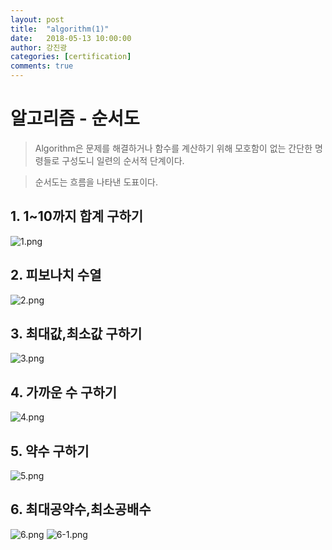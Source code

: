 ```yaml
---
layout: post
title:  "algorithm(1)"
date:   2018-05-13 10:00:00
author: 강진광
categories: [certification]
comments: true
---
```


# 알고리즘 - 순서도 #

>Algorithm은 문제를 해결하거나 함수를 계산하기 위해 모호함이 없는 간단한 명령들로 구성도니 일련의 순서적 단계이다.

>순서도는 흐름을 나타낸 도표이다.

## 1. 1~10까지 합계 구하기
![1.png](https://drive.google.com/uc?id=1VQLJ4TcFOPRVOVhNALn_I2mbfXXLdR3O "Medium example image")
## 2. 피보나치 수열
![2.png](https://drive.google.com/uc?id=1Tb_4rhcLC1RBVq3qIpO_4jxB8Nf5IQTt "Medium example image")

## 3. 최대값,최소값 구하기
![3.png](https://drive.google.com/uc?id=1MrU5XtXG-BYF9AJ6_KwyizLvvPp4mXc5 "Medium example image")

## 4. 가까운 수 구하기
![4.png](https://drive.google.com/uc?id=1nXMBvvU2nUdOqosR4UlEeQG-CfGzWxld "Medium example image")
## 5. 약수 구하기
![5.png](https://drive.google.com/uc?id=16gi1vlpq2kEVU64BPt_C-lUzOWJYFjj4 "Medium example image")
## 6. 최대공약수,최소공배수
![6.png](https://drive.google.com/uc?id=1v5DK2ANJmjy0YlTbcA44RQuBIUIQeJgp "Medium example image")
![6-1.png](https://drive.google.com/uc?id=1qnvDchBmJi1Urx0Hlkx4mGCGiQ46W0Vb "Medium example image")
